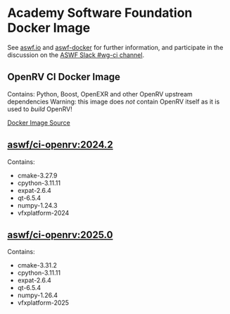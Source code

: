 <!--
Copyright (c) Contributors to the aswf-docker Project. All rights reserved.
SPDX-License-Identifier: Apache-2.0

Warning: this file is automatically generated from a template!
-->

# Academy Software Foundation Docker Image

See [aswf.io](https://aswf.io) and [aswf-docker](https://github.com/AcademySoftwareFoundation/aswf-docker)
for further information, and participate in the discussion on the
[ASWF Slack #wg-ci channel](https://academysoftwarefdn.slack.com/archives/C0169RX7MMK).

## OpenRV CI Docker Image

Contains: Python, Boost, OpenEXR and other OpenRV upstream dependencies
Warning: this image does *not* contain OpenRV itself as it is used to *build* OpenRV!

[Docker Image Source](https://github.com/AcademySoftwareFoundation/aswf-docker/blob/main/ci-openrv/Dockerfile)

## [aswf/ci-openrv:2024.2](https://hub.docker.com/r/aswf/ci-openrv/tags?page=1&name=2024.2)

Contains:
* cmake-3.27.9
* cpython-3.11.11
* expat-2.6.4
* qt-6.5.4
* numpy-1.24.3
* vfxplatform-2024

## [aswf/ci-openrv:2025.0](https://hub.docker.com/r/aswf/ci-openrv/tags?page=1&name=2025.0)

Contains:
* cmake-3.31.2
* cpython-3.11.11
* expat-2.6.4
* qt-6.5.4
* numpy-1.26.4
* vfxplatform-2025

